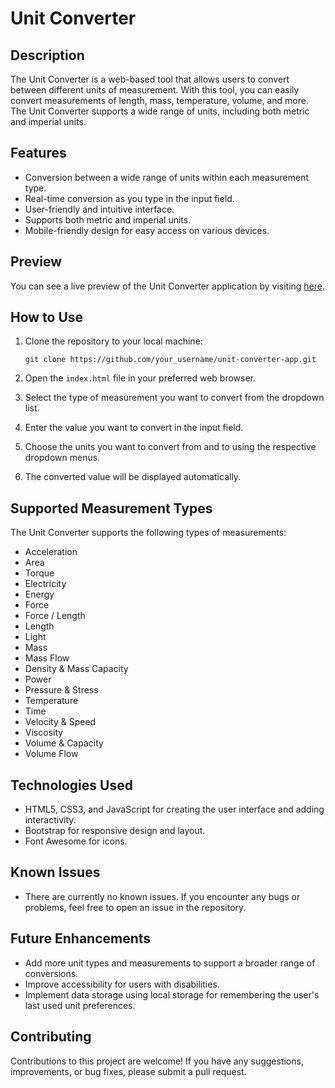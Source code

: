 # Unit Converter

## Description

The Unit Converter is a web-based tool that allows users to convert between different units of measurement. With this tool, you can easily convert measurements of length, mass, temperature, volume, and more. The Unit Converter supports a wide range of units, including both metric and imperial units.

## Features

- Conversion between a wide range of units within each measurement type.
- Real-time conversion as you type in the input field.
- User-friendly and intuitive interface.
- Supports both metric and imperial units.
- Mobile-friendly design for easy access on various devices.

## Preview

You can see a live preview of the Unit Converter application by visiting [here](https://your-username.github.io/unit-converter-app/).

## How to Use

1. Clone the repository to your local machine:

   ```
   git clone https://github.com/your_username/unit-converter-app.git
   
   ```

2. Open the `index.html` file in your preferred web browser.

3. Select the type of measurement you want to convert from the dropdown list.

4. Enter the value you want to convert in the input field.

5. Choose the units you want to convert from and to using the respective dropdown menus.

6. The converted value will be displayed automatically.

## Supported Measurement Types

The Unit Converter supports the following types of measurements:

- Acceleration
- Area
- Torque
- Electricity
- Energy
- Force
- Force / Length
- Length
- Light
- Mass
- Mass Flow
- Density & Mass Capacity
- Power
- Pressure & Stress
- Temperature
- Time
- Velocity & Speed
- Viscosity
- Volume & Capacity
- Volume Flow

## Technologies Used

- HTML5, CSS3, and JavaScript for creating the user interface and adding interactivity.
- Bootstrap for responsive design and layout.
- Font Awesome for icons.

## Known Issues

- There are currently no known issues. If you encounter any bugs or problems, feel free to open an issue in the repository.

## Future Enhancements

- Add more unit types and measurements to support a broader range of conversions.
- Improve accessibility for users with disabilities.
- Implement data storage using local storage for remembering the user's last used unit preferences.

## Contributing

Contributions to this project are welcome! If you have any suggestions, improvements, or bug fixes, please submit a pull request.
